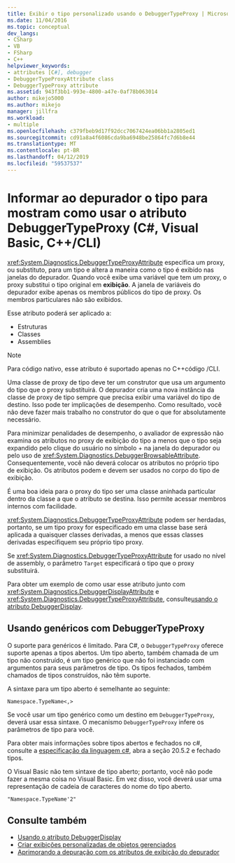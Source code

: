 ```yaml
---
title: Exibir o tipo personalizado usando o DebuggerTypeProxy | Microsoft Docs
ms.date: 11/04/2016
ms.topic: conceptual
dev_langs:
- CSharp
- VB
- FSharp
- C++
helpviewer_keywords:
- attributes [C#], debugger
- DebuggerTypeProxyAttribute class
- DebuggerTypeProxy attribute
ms.assetid: 943f3bb1-993e-4800-a47e-0af78b063014
author: mikejo5000
ms.author: mikejo
manager: jillfra
ms.workload:
- multiple
ms.openlocfilehash: c379fbeb9d17f92dcc7067424ea06bb1a2805ed1
ms.sourcegitcommit: cd91a8a4f6086cda9ba6948be25864fc7d6b8e44
ms.translationtype: MT
ms.contentlocale: pt-BR
ms.lasthandoff: 04/12/2019
ms.locfileid: "59537537"
---
```

# <a name="tell-the-debugger-what-type-to-show-using-debuggertypeproxy-attribute-c-visual-basic-ccli"></a>Informar ao depurador o tipo para mostram como usar o atributo DebuggerTypeProxy (C#, Visual Basic, C++/CLI)

<xref:System.Diagnostics.DebuggerTypeProxyAttribute> especifica um proxy, ou substituto, para um tipo e altera a maneira como o tipo é exibido nas janelas do depurador. Quando você exibe uma variável que tem um proxy, o proxy substitui o tipo original em **exibição**. A janela de variáveis do depurador exibe apenas os membros públicos do tipo de proxy. Os membros particulares não são exibidos.

Esse atributo poderá ser aplicado a:

- Estruturas
- Classes
- Assemblies

> [!NOTE]
> Para código nativo, esse atributo é suportado apenas no C++código /CLI.

Uma classe de proxy de tipo deve ter um construtor que usa um argumento do tipo que o proxy substituirá. O depurador cria uma nova instância da classe de proxy de tipo sempre que precisa exibir uma variável do tipo de destino. Isso pode ter implicações de desempenho. Como resultado, você não deve fazer mais trabalho no construtor do que o que for absolutamente necessário.

Para minimizar penalidades de desempenho, o avaliador de expressão não examina os atributos no proxy de exibição do tipo a menos que o tipo seja expandido pelo clique do usuário no símbolo + na janela do depurador ou pelo uso de <xref:System.Diagnostics.DebuggerBrowsableAttribute>. Consequentemente, você não deverá colocar os atributos no próprio tipo de exibição. Os atributos podem e devem ser usados no corpo do tipo de exibição.

É uma boa ideia para o proxy do tipo ser uma classe aninhada particular dentro da classe a que o atributo se destina. Isso permite acessar membros internos com facilidade.

<xref:System.Diagnostics.DebuggerTypeProxyAttribute> podem ser herdadas, portanto, se um tipo proxy for especificado em uma classe base será aplicada a quaisquer classes derivadas, a menos que essas classes derivadas especifiquem seu próprio tipo proxy.

Se <xref:System.Diagnostics.DebuggerTypeProxyAttribute> for usado no nível de assembly, o parâmetro `Target` especificará o tipo que o proxy substituirá.

Para obter um exemplo de como usar esse atributo junto com <xref:System.Diagnostics.DebuggerDisplayAttribute> e <xref:System.Diagnostics.DebuggerTypeProxyAttribute>, consulte[usando o atributo DebuggerDisplay](../debugger/using-the-debuggerdisplay-attribute.md).

## <a name="using-generics-with-debuggertypeproxy"></a>Usando genéricos com DebuggerTypeProxy

O suporte para genéricos é limitado. Para C#, o `DebuggerTypeProxy` oferece suporte apenas a tipos abertos. Um tipo aberto, também chamada de um tipo não construído, é um tipo genérico que não foi instanciado com argumentos para seus parâmetros de tipo. Os tipos fechados, também chamados de tipos construídos, não têm suporte.

A sintaxe para um tipo aberto é semelhante ao seguinte:

`Namespace.TypeName<,>`

Se você usar um tipo genérico como um destino em `DebuggerTypeProxy`, deverá usar essa sintaxe. O mecanismo `DebuggerTypeProxy` infere os parâmetros de tipo para você.

Para obter mais informações sobre tipos abertos e fechados no c#, consulte a [especificação da linguagem c#](/dotnet/csharp/language-reference/language-specification), abra a seção 20.5.2 e fechado tipos.

O Visual Basic não tem sintaxe de tipo aberto; portanto, você não pode fazer a mesma coisa no Visual Basic. Em vez disso, você deverá usar uma representação de cadeia de caracteres do nome do tipo aberto.

`"Namespace.TypeName'2"`

## <a name="see-also"></a>Consulte também

- [Usando o atributo DebuggerDisplay](../debugger/using-the-debuggerdisplay-attribute.md)
- [Criar exibições personalizadas de objetos gerenciados](../debugger/create-custom-views-of-dot-managed-objects.md)
- [Aprimorando a depuração com os atributos de exibição do depurador](/dotnet/framework/debug-trace-profile/enhancing-debugging-with-the-debugger-display-attributes)
